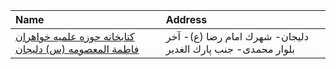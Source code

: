 | Name                                                                                                                                               | Address                                                     |
|:---------------------------------------------------------------------------------------------------------------------------------------------------|:------------------------------------------------------------|
| [کتابخانه حوزه علمیه خواهران فاطمة المعصومه (س) دلیجان](https://lib.ir/fa/library/680/کتابخانه-حوزه-علمیه-خواهران-فاطمة-المعصومه-س-دلیجان/search/) | دلیجان- شهرك امام رضا (ع)- آخر بلوار محمدی- جنب پارك الغدیر |
